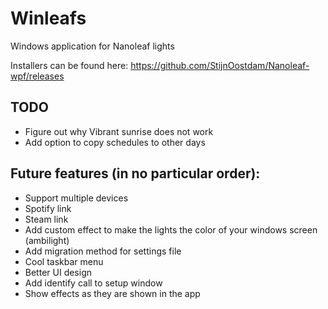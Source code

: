 # Winleafs
Windows application for Nanoleaf lights

Installers can be found here: https://github.com/StijnOostdam/Nanoleaf-wpf/releases

## TODO
- Figure out why Vibrant sunrise does not work
- Add option to copy schedules to other days

## Future features (in no particular order):
- Support multiple devices
- Spotify link
- Steam link
- Add custom effect to make the lights the color of your windows screen (ambilight)
- Add migration method for settings file
- Cool taskbar menu
- Better UI design
- Add identify call to setup window
- Show effects as they are shown in the app
